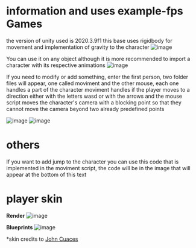 # information and uses example-fps Games
 
the version of unity used is 2020.3.9f1 this base uses rigidbody for movement and implementation of gravity to the character
![image](https://user-images.githubusercontent.com/62952989/120837574-7b222400-c52c-11eb-993b-fe38c8c04065.png)

You can use it on any object although it is more recommended to import a character with its respective animations
![image](https://user-images.githubusercontent.com/62952989/120837992-f4217b80-c52c-11eb-800c-d037636ee0e5.png)

If you need to modify or add something, enter the first person, two folder files will appear, one called moviment and the other mouse, each one handles a part of the character moviment handles if the player moves to a direction either with the letters wasd or with the arrows and the mouse script moves the character's camera with a blocking point so that they cannot move the camera beyond two already predefined points

![image](https://user-images.githubusercontent.com/62952989/120838802-daccff00-c52d-11eb-8abb-18b78fa2a61f.png)
![image](https://user-images.githubusercontent.com/62952989/120839018-136cd880-c52e-11eb-99d3-a11f371c914a.png)
 
# others

If you want to add jump to the character you can use this code that is implemented in the moviment script, the code will be in the image that will appear at the bottom of this text

# player skin
**Render**
![image](https://user-images.githubusercontent.com/62952989/120843649-fa672600-c533-11eb-9227-8b9f92dc82cb.png)

**Blueprints**
![image](https://user-images.githubusercontent.com/62952989/120843787-22ef2000-c534-11eb-9f06-e13363dab3d1.png)

*skin credits to [John Cuaces](https://www.youtube.com/watch?v=UanIPpdGnOE&ab_channel=JohnCuaces)


